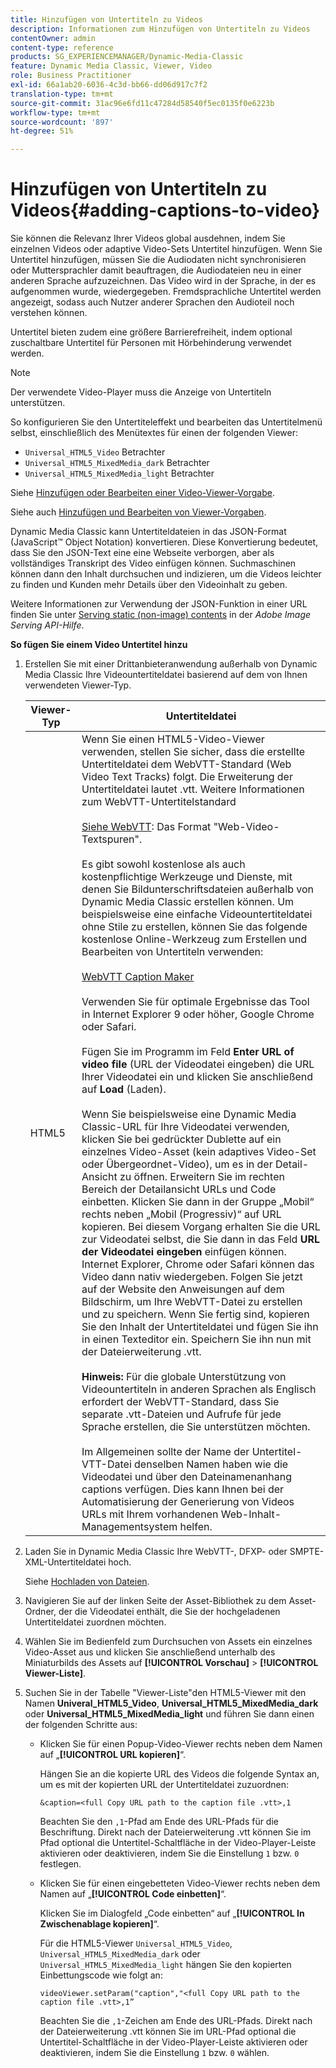 ```yaml
---
title: Hinzufügen von Untertiteln zu Videos
description: Informationen zum Hinzufügen von Untertiteln zu Videos
contentOwner: admin
content-type: reference
products: SG_EXPERIENCEMANAGER/Dynamic-Media-Classic
feature: Dynamic Media Classic, Viewer, Video
role: Business Practitioner
exl-id: 66a1ab20-6036-4c3d-bb66-dd06d917c7f2
translation-type: tm+mt
source-git-commit: 31ac96e6fd11c47284d58540f5ec0135f0e6223b
workflow-type: tm+mt
source-wordcount: '897'
ht-degree: 51%

---
```


# Hinzufügen von Untertiteln zu Videos{#adding-captions-to-video}

Sie können die Relevanz Ihrer Videos global ausdehnen, indem Sie einzelnen Videos oder adaptive Video-Sets Untertitel hinzufügen. Wenn Sie Untertitel hinzufügen, müssen Sie die Audiodaten nicht synchronisieren oder Muttersprachler damit beauftragen, die Audiodateien neu in einer anderen Sprache aufzuzeichnen. Das Video wird in der Sprache, in der es aufgenommen wurde, wiedergegeben. Fremdsprachliche Untertitel werden angezeigt, sodass auch Nutzer anderer Sprachen den Audioteil noch verstehen können.

Untertitel bieten zudem eine größere Barrierefreiheit, indem optional zuschaltbare Untertitel für Personen mit Hörbehinderung verwendet werden.

>[!NOTE]
>
>Der verwendete Video-Player muss die Anzeige von Untertiteln unterstützen. 

So konfigurieren Sie den Untertiteleffekt und bearbeiten das Untertitelmenü selbst, einschließlich des Menütextes für einen der folgenden Viewer:

* `Universal_HTML5_Video` Betrachter
* `Universal_HTML5_MixedMedia_dark` Betrachter
* `Universal_HTML5_MixedMedia_light` Betrachter

Siehe [Hinzufügen oder Bearbeiten einer Video-Viewer-Vorgabe](previewing-videos-video-viewer.md#adding_or_editing_a_video_viewer_preset).

Siehe auch [Hinzufügen und Bearbeiten von Viewer-Vorgaben](application-setup.md#adding_and_editing_viewer_presets).

Dynamic Media Classic kann Untertiteldateien in das JSON-Format (JavaScript™ Object Notation) konvertieren. Diese Konvertierung bedeutet, dass Sie den JSON-Text eine eine Webseite verborgen, aber als vollständiges Transkript des Video einfügen können. Suchmaschinen können dann den Inhalt durchsuchen und indizieren, um die Videos leichter zu finden und Kunden mehr Details über den Videoinhalt zu geben.

Weitere Informationen zur Verwendung der JSON-Funktion in einer URL finden Sie unter [Serving static (non-image) contents](https://experienceleague.adobe.com/docs/dynamic-media-developer-resources/image-serving-api/image-serving-api/c-serving-static-nonimage-contents.html?lang=en#image-serving-api) in der *Adobe Image Serving API-Hilfe*.

**So fügen Sie einem Video Untertitel hinzu**

1. Erstellen Sie mit einer Drittanbieteranwendung außerhalb von Dynamic Media Classic Ihre Videountertiteldatei basierend auf dem von Ihnen verwendeten Viewer-Typ.

   | Viewer-Typ | Untertiteldatei |
   |--- |--- |
   | HTML5 | Wenn Sie einen HTML5-Video-Viewer verwenden, stellen Sie sicher, dass die erstellte Untertiteldatei dem WebVTT-Standard (Web Video Text Tracks) folgt. Die Erweiterung der Untertiteldatei lautet .vtt. Weitere Informationen zum WebVTT-Untertitelstandard<br><br>[Siehe WebVTT](https://w3c.github.io/webvtt/): Das Format &quot;Web-Video-Textspuren&quot;. <br><br>Es gibt sowohl kostenlose als auch kostenpflichtige Werkzeuge und Dienste, mit denen Sie Bildunterschriftsdateien außerhalb von Dynamic Media Classic erstellen können. Um beispielsweise eine einfache Videountertiteldatei ohne Stile zu erstellen, können Sie das folgende kostenlose Online-Werkzeug zum Erstellen und Bearbeiten von Untertiteln verwenden: <br><br>[WebVTT Caption Maker](https://testdrive-archive.azurewebsites.net/Graphics/CaptionMaker/Default.html) <br><br>Verwenden Sie für optimale Ergebnisse das Tool in Internet Explorer 9 oder höher, Google Chrome oder Safari. <br><br>Fügen Sie im Programm im Feld <b>Enter URL of video file</b> (URL der Videodatei eingeben) die URL Ihrer Videodatei ein und klicken Sie anschließend auf <b>Load</b> (Laden). <br><br>Wenn Sie beispielsweise eine Dynamic Media Classic-URL für Ihre Videodatei verwenden, klicken Sie bei gedrückter Dublette auf ein einzelnes Video-Asset (kein adaptives Video-Set oder Übergeordnet-Video), um es in der Detail-Ansicht zu öffnen. Erweitern Sie im rechten Bereich der Detailansicht URLs und Code einbetten. Klicken Sie dann in der Gruppe „Mobil“ rechts neben „Mobil (Progressiv)“ auf URL kopieren. Bei diesem Vorgang erhalten Sie die URL zur Videodatei selbst, die Sie dann in das Feld <b>URL der Videodatei eingeben</b> einfügen können. Internet Explorer, Chrome oder Safari können das Video dann nativ wiedergeben. Folgen Sie jetzt auf der Website den Anweisungen auf dem Bildschirm, um Ihre WebVTT-Datei zu erstellen und zu speichern. Wenn Sie fertig sind, kopieren Sie den Inhalt der Untertiteldatei und fügen Sie ihn in einen Texteditor ein. Speichern Sie ihn nun mit der Dateierweiterung .vtt. <br><br><b>Hinweis:</b> Für die globale Unterstützung von Videountertiteln in anderen Sprachen als Englisch erfordert der WebVTT-Standard, dass Sie separate .vtt-Dateien und Aufrufe für jede Sprache erstellen, die Sie unterstützen möchten. <br><br>Im Allgemeinen sollte der Name der Untertitel-VTT-Datei denselben Namen haben wie die Videodatei und über den Dateinamenanhang captions verfügen. Dies kann Ihnen bei der Automatisierung der Generierung von Videos URLs mit Ihrem vorhandenen Web-Inhalt-Managementsystem helfen. |

1. Laden Sie in Dynamic Media Classic Ihre WebVTT-, DFXP- oder SMPTE-XML-Untertiteldatei hoch.

   Siehe [Hochladen von Dateien](uploading-files.md#uploading_files).

1. Navigieren Sie auf der linken Seite der Asset-Bibliothek zu dem Asset-Ordner, der die Videodatei enthält, die Sie der hochgeladenen Untertiteldatei zuordnen möchten.
1. Wählen Sie im Bedienfeld zum Durchsuchen von Assets ein einzelnes Video-Asset aus und klicken Sie anschließend unterhalb des Miniaturbilds des Assets auf **[!UICONTROL Vorschau]** > **[!UICONTROL Viewer-Liste]**.
1. Suchen Sie in der Tabelle &quot;Viewer-Liste&quot;den HTML5-Viewer mit den Namen **Univeral_HTML5_Video**, **Universal_HTML5_MixedMedia_dark** oder **Universal_HTML5_MixedMedia_light** und führen Sie dann einen der folgenden Schritte aus:

   * Klicken Sie für einen Popup-Video-Viewer rechts neben dem Namen auf „**[!UICONTROL URL kopieren]**“.

      Hängen Sie an die kopierte URL des Videos die folgende Syntax an, um es mit der kopierten URL der Untertiteldatei zuzuordnen:

      `&caption=<full Copy URL path to the caption file .vtt>,1`

      Beachten Sie den `,1`-Pfad am Ende des URL-Pfads für die Beschriftung. Direkt nach der Dateierweiterung .vtt können Sie im Pfad optional die Untertitel-Schaltfläche in der Video-Player-Leiste aktivieren oder deaktivieren, indem Sie die Einstellung `1` bzw. `0` festlegen.

   * Klicken Sie für einen eingebetteten Video-Viewer rechts neben dem Namen auf „**[!UICONTROL Code einbetten]**“.

      Klicken Sie im Dialogfeld „Code einbetten“ auf „**[!UICONTROL In Zwischenablage kopieren]**“.

      Für die HTML5-Viewer `Universal_HTML5_Video`, `Universal_HTML5_MixedMedia_dark` oder `Universal_HTML5_MixedMedia_light` hängen Sie den kopierten Einbettungscode wie folgt an:

      `videoViewer.setParam("caption","<full Copy URL path to the caption file .vtt>,1”`

      Beachten Sie die `,1`-Zeichen am Ende des URL-Pfads. Direkt nach der Dateierweiterung .vtt können Sie im URL-Pfad optional die Untertitel-Schaltfläche in der Video-Player-Leiste aktivieren oder deaktivieren, indem Sie die Einstellung `1` bzw. `0` wählen.
